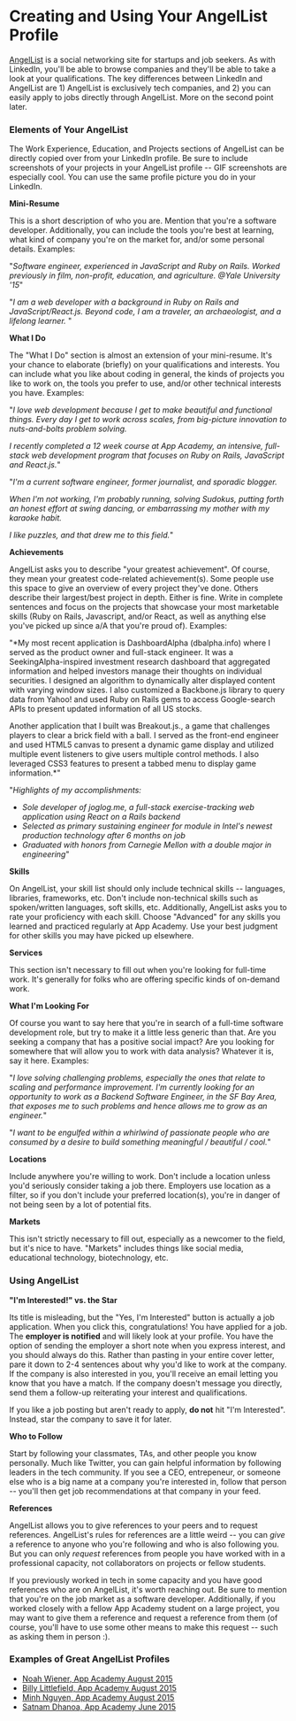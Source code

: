 # Creating and Using Your AngelList Profile

[AngelList](https://angel.co) is a social networking site for startups and job seekers.  As with LinkedIn, you'll be able to browse companies and they'll be able to take a look at your qualifications.  The key differences between LinkedIn and AngelList are 1) AngelList is exclusively tech companies, and 2) you can easily apply to jobs directly through AngelList.  More on the second point later. 

### Elements of Your AngelList 

The Work Experience, Education, and Projects sections of AngelList can be directly copied over from your LinkedIn profile. Be sure to include screenshots of your projects in your AngelList profile -- GIF screenshots are especially cool.  You can use the same profile picture you do in your LinkedIn.

**Mini-Resume**

This is a short description of who you are.  Mention that you're a software developer.  Additionally, you can include the tools you're best at learning, what kind of company you're on the market for, and/or some personal details.  Examples: 

"*Software engineer, experienced in JavaScript and Ruby on Rails. Worked previously in film, non-profit, education, and agriculture. @Yale University '15*"

"*I am a web developer with a background in Ruby on Rails and JavaScript/React.js. 
Beyond code, I am a traveler, an archaeologist, and a lifelong learner.* "

**What I Do**

The "What I Do" section is almost an extension of your mini-resume.  It's your chance to elaborate (briefly) on your qualifications and interests.  You can include what you like about coding in general, the kinds of projects you like to work on, the tools you prefer to use, and/or other technical interests you have.   Examples: 

"*I love web development because I get to make beautiful and functional things. Every day I get to work across scales, from big-picture innovation to nuts-and-bolts problem solving.*

*I recently completed a 12 week course at App Academy, an intensive, full-stack web development program that focuses on Ruby on Rails, JavaScript and React.js.*"

"*I'm a current software engineer, former journalist, and sporadic blogger.*

*When I'm not working, I'm probably running, solving Sudokus, putting forth an honest effort at swing dancing, or embarrassing my mother with my karaoke habit.*

*I like puzzles, and that drew me to this field.*"


**Achievements**

AngelList asks you to describe "your greatest achievement".  Of course, they mean your greatest code-related achievement(s).  Some people use this space to give an overview of every project they've done.  Others describe their largest/best project in depth.  Either is fine.  Write in complete sentences and focus on the projects that showcase your most marketable skills (Ruby on Rails, Javascript, and/or React, as well as anything else you've picked up since a/A that you're proud of).  Examples:

"*My most recent application is DashboardAlpha (dbalpha.info) where I served as the product owner and full-stack engineer. It was a SeekingAlpha-inspired investment research dashboard that aggregated information and helped investors manage their thoughts on individual securities. I designed an algorithm to dynamically alter displayed content with varying window sizes. I also customized a Backbone.js library to query data from Yahoo! and used Ruby on Rails gems to access Google-search APIs to present updated information of all US stocks.

Another application that I built was Breakout.js., a game that challenges players to clear a brick field with a ball. I served as the front-end engineer and used HTML5 canvas to present a dynamic game display and utilized multiple event listeners to give users multiple control methods. I also leveraged CSS3 features to present a tabbed menu to display game information.*"

"*Highlights of my accomplishments:* 
  - *Sole developer of joglog.me, a full-stack exercise-tracking web application using React on a Rails backend* 
  - *Selected as primary sustaining engineer for module in Intel's newest production technology after 6 months on job* 
  - *Graduated with honors from Carnegie Mellon with a double major in engineering*"

**Skills**

On AngelList, your skill list should only include technical skills -- languages, libraries, frameworks, etc.  Don't include non-technical skills such as spoken/written languages, soft skills, etc.  Additionally, AngelList asks you to rate your proficiency with each skill.  Choose "Advanced" for any skills you learned and practiced regularly at App Academy.  Use your best judgment for other skills you may have picked up elsewhere.

**Services**

This section isn't necessary to fill out when you're looking for full-time work.  It's generally for folks who are offering specific kinds of on-demand work.  

**What I'm Looking For**

Of course you want to say here that you're in search of a full-time software development role, but try to make it a little less generic than that.  Are you seeking a company that has a positive social impact?  Are you looking for somewhere that will allow you to work with data analysis?  Whatever it is, say it here.  Examples:

"*I love solving challenging problems, especially the ones that relate to scaling and performance improvement. I'm currently looking for an opportunity to work as a Backend Software Engineer, in the SF Bay Area, that exposes me to such problems and hence allows me to grow as an engineer.*"

"*I want to be engulfed within a whirlwind of passionate people who are consumed by a desire to build something meaningful / beautiful / cool.*"

**Locations**

Include anywhere you're willing to work.  Don't include a location unless you'd seriously consider taking a job there.  Employers use location as a filter, so if you don't include your preferred location(s), you're in danger of not being seen by a lot of potential fits.

**Markets**

This isn't strictly necessary to fill out, especially as a newcomer to the field, but it's nice to have.  "Markets" includes things like social media, educational technology, biotechnology, etc.  

### Using AngelList 

**"I'm Interested!" vs. the Star**

Its title is misleading, but the "Yes, I'm Interested" button is actually a job application.  When you click this, congratulations!  You have applied for a job.  The **employer is notified** and will likely look at your profile.  You have the option of sending the employer a short note when you express interest, and you should always do this.  Rather than pasting in your entire cover letter, pare it down to 2-4 sentences about why you'd like to work at the company.  If the company is also interested in you, you'll receive an email letting you know that you have a match.  If the company doesn't message you directly, send them a follow-up reiterating your interest and qualifications.

If you like a job posting but aren't ready to apply, **do not** hit "I'm Interested".  Instead, star the company to save it for later.

**Who to Follow**

Start by following your classmates, TAs, and other people you know personally.  Much like Twitter, you can gain helpful information by following leaders in the tech community.  If you see a CEO, entrepeneur, or someone else who is a big name at a company you're interested in, follow that person -- you'll then get job recommendations at that company in your feed.

**References**

AngelList allows you to give references to your peers and to request references.  AngelList's rules for references are a little weird -- you can *give* a reference to anyone who you're following and who is also following you.  But you can only *request* references from people you have worked with in a professional capacity, not collaborators on projects or fellow students.  

If you previously worked in tech in some capacity and you have good references who are on AngelList, it's worth reaching out.  Be sure to mention that you're on the job market as a software developer.  Additionally, if you worked closely with a fellow App Academy student on a large project, you may want to give them a reference and request a reference from them (of course, you'll have to use some other means to make this request -- such as asking them in person :).  


### Examples of Great AngelList Profiles

- [Noah Wiener, App Academy August 2015](https://angel.co/noah-wiener)
- [Billy Littlefield, App Academy August 2015](https://angel.co/billylittlefield)
- [Minh Nguyen, App Academy August 2015](https://angel.co/minh-ngoc-nguyen)
- [Satnam Dhanoa, App Academy June 2015](https://angel.co/satnam14)

